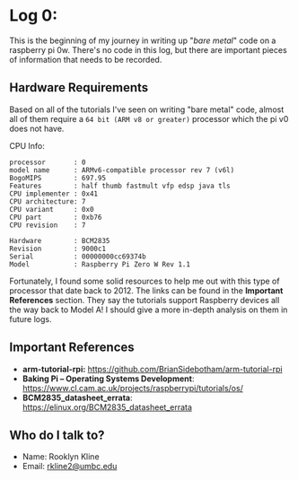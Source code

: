 # Log 0: [](https://youtu.be/OEvjV1jtvl4)

This is the beginning of my journey in writing up "*bare metal*" code on a
raspberry pi 0w. There's no code in this log, but there are important pieces of
information that needs to be recorded.


## Hardware Requirements

Based on all of the tutorials I've seen on writing "bare metal" code, almost
all of them require a `64 bit (ARM v8 or greater)` processor which the pi v0
does not have.  

 CPU Info:
 ```
 processor       : 0
 model name      : ARMv6-compatible processor rev 7 (v6l)
 BogoMIPS        : 697.95
 Features        : half thumb fastmult vfp edsp java tls
 CPU implementer : 0x41
 CPU architecture: 7
 CPU variant     : 0x0
 CPU part        : 0xb76
 CPU revision    : 7

 Hardware        : BCM2835
 Revision        : 9000c1
 Serial          : 00000000cc69374b
 Model           : Raspberry Pi Zero W Rev 1.1
 ```

Fortunately, I found some solid resources to help me out with this
type of processor that date back to 2012. The links can be found in the
**Important References** section. They say the tutorials support Raspberry
devices all the way back to Model A! I should give a more in-depth analysis on
them in future logs.

## Important References

* **arm-tutorial-rpi:** https://github.com/BrianSidebotham/arm-tutorial-rpi
* **Baking Pi – Operating Systems Development**: https://www.cl.cam.ac.uk/projects/raspberrypi/tutorials/os/
* **BCM2835_datasheet_errata**: https://elinux.org/BCM2835_datasheet_errata


## Who do I talk to?

* Name: Rooklyn Kline
* Email: rkline2@umbc.edu
